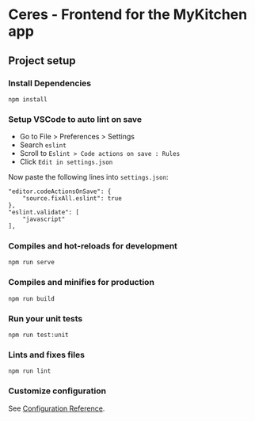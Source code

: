 # Ceres - Frontend for the MyKitchen app

## Project setup

### Install Dependencies
```
npm install
```
### Setup VSCode to auto lint on save
* Go to File > Preferences > Settings
* Search `eslint`
* Scroll to `Eslint > Code actions on save : Rules`
* Click `Edit in settings.json`

Now paste the following lines into `settings.json`:
```
"editor.codeActionsOnSave": {
    "source.fixAll.eslint": true
},
"eslint.validate": [
    "javascript"
],
```

### Compiles and hot-reloads for development
```
npm run serve
```

### Compiles and minifies for production
```
npm run build
```

### Run your unit tests
```
npm run test:unit
```

### Lints and fixes files
```
npm run lint
```

### Customize configuration
See [Configuration Reference](https://cli.vuejs.org/config/).
